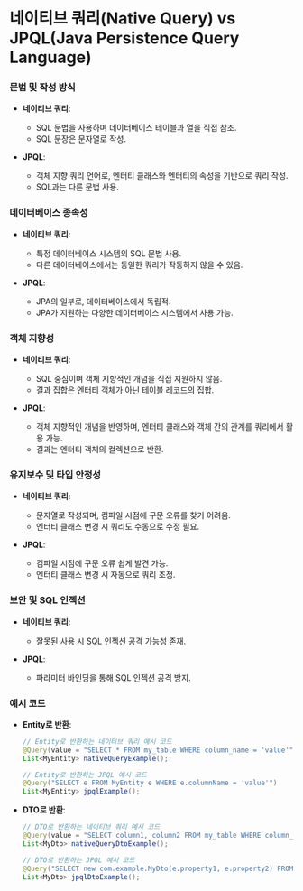 # 네이티브 쿼리(Native Query) vs JPQL(Java Persistence Query Language)

### 문법 및 작성 방식

- **네이티브 쿼리**:
  - SQL 문법을 사용하며 데이터베이스 테이블과 열을 직접 참조.
  - SQL 문장은 문자열로 작성.

- **JPQL**:
  - 객체 지향 쿼리 언어로, 엔터티 클래스와 엔터티의 속성을 기반으로 쿼리 작성.
  - SQL과는 다른 문법 사용.

### 데이터베이스 종속성

- **네이티브 쿼리**:
  - 특정 데이터베이스 시스템의 SQL 문법 사용.
  - 다른 데이터베이스에서는 동일한 쿼리가 작동하지 않을 수 있음.

- **JPQL**:
  - JPA의 일부로, 데이터베이스에서 독립적.
  - JPA가 지원하는 다양한 데이터베이스 시스템에서 사용 가능.

### 객체 지향성

- **네이티브 쿼리**:
  - SQL 중심이며 객체 지향적인 개념을 직접 지원하지 않음.
  - 결과 집합은 엔터티 객체가 아닌 테이블 레코드의 집합.

- **JPQL**:
  - 객체 지향적인 개념을 반영하며, 엔터티 클래스와 객체 간의 관계를 쿼리에서 활용 가능.
  - 결과는 엔터티 객체의 컬렉션으로 반환.

### 유지보수 및 타입 안정성

- **네이티브 쿼리**:
  - 문자열로 작성되며, 컴파일 시점에 구문 오류를 찾기 어려움.
  - 엔터티 클래스 변경 시 쿼리도 수동으로 수정 필요.

- **JPQL**:
  - 컴파일 시점에 구문 오류 쉽게 발견 가능.
  - 엔터티 클래스 변경 시 자동으로 쿼리 조정.

### 보안 및 SQL 인젝션

- **네이티브 쿼리**:
  - 잘못된 사용 시 SQL 인젝션 공격 가능성 존재.

- **JPQL**:
  - 파라미터 바인딩을 통해 SQL 인젝션 공격 방지.

### 예시 코드

- **Entity로 반환**:

  ```java
  // Entity로 반환하는 네이티브 쿼리 예시 코드
  @Query(value = "SELECT * FROM my_table WHERE column_name = 'value'", nativeQuery = true)
  List<MyEntity> nativeQueryExample();
  ```

  ```java
  // Entity로 반환하는 JPQL 예시 코드
  @Query("SELECT e FROM MyEntity e WHERE e.columnName = 'value'")
  List<MyEntity> jpqlExample();
  ```
- **DTO로 반환**:
  ```java
  // DTO로 반환하는 네이티브 쿼리 예시 코드
  @Query(value = "SELECT column1, column2 FROM my_table WHERE column_name = 'value'", nativeQuery = true)
  List<MyDto> nativeQueryDtoExample();
  ```

  ```java
  // DTO로 반환하는 JPQL 예시 코드
  @Query("SELECT new com.example.MyDto(e.property1, e.property2) FROM MyEntity e WHERE e.columnName = 'value'")
  List<MyDto> jpqlDtoExample();
  ```






